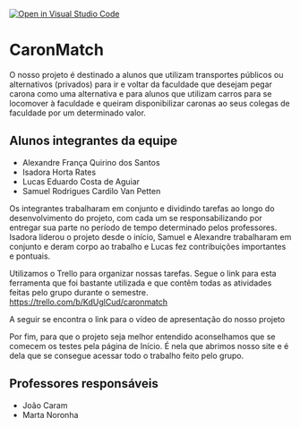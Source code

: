 [![Open in Visual Studio Code](https://classroom.github.com/assets/open-in-vscode-c66648af7eb3fe8bc4f294546bfd86ef473780cde1dea487d3c4ff354943c9ae.svg)](https://classroom.github.com/online_ide?assignment_repo_id=7718321&assignment_repo_type=AssignmentRepo)
# CaronMatch
O nosso projeto é destinado a alunos que utilizam transportes públicos ou alternativos (privados) para ir e voltar da faculdade que desejam pegar carona como uma alternativa e para alunos que utilizam carros para se locomover à faculdade e queiram disponibilizar caronas ao seus colegas de faculdade por um determinado valor.

## Alunos integrantes da equipe

* Alexandre França Quirino dos Santos
* Isadora Horta Rates
* Lucas Eduardo Costa de Aguiar
* Samuel Rodrigues Cardilo Van Petten

Os integrantes trabalharam em conjunto e dividindo tarefas ao longo do desenvolvimento do projeto, com cada um se responsabilizando por entregar sua parte no período de tempo determinado pelos professores. Isadora liderou o projeto desde o início, Samuel e Alexandre trabalharam em conjunto e deram corpo ao trabalho e Lucas fez contribuições importantes e pontuais.

Utilizamos o Trello para organizar nossas tarefas. Segue o link para esta ferramenta que foi bastante utilizada e que contêm todas as atividades feitas pelo grupo durante o semestre.
https://trello.com/b/KdUglCud/caronmatch

A seguir se encontra o link para o vídeo de apresentação do nosso projeto

Por fim, para que o projeto seja melhor entendido aconselhamos que se comecem os testes pela página de Início. É nela que abrimos nosso site e é dela que se consegue acessar todo o trabalho feito pelo grupo.


## Professores responsáveis

* João Caram
* Marta Noronha

